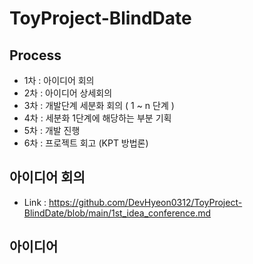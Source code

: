 # ToyProject-BlindDate

## Process
* 1차 : 아이디어 회의
* 2차 : 아이디어 상세회의
* 3차 : 개발단계 세분화 회의 ( 1 ~ n 단계 )
* 4차 : 세분화 1단계에 해당하는 부분 기획
* 5차 : 개발 진행
* 6차 : 프로젝트 회고 (KPT 방법론)

## 아이디어 회의
* Link : https://github.com/DevHyeon0312/ToyProject-BlindDate/blob/main/1st_idea_conference.md

## 아이디어 
